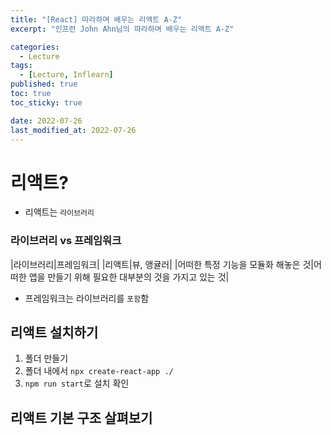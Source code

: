 ```yaml
---
title: "[React] 따라하며 배우는 리액트 A-Z"
excerpt: "인프런 John Ahn님의 따라하며 배우는 리액트 A-Z"

categories:
  - Lecture
tags:
  - [Lecture, Inflearn]
published: true
toc: true
toc_sticky: true

date: 2022-07-26
last_modified_at: 2022-07-26
---
```


# 리액트?

- 리액트는 `라이브러리`

### 라이브러리 vs 프레임워크

|라이브러리|프레임워크|
|리액트|뷰, 앵귤러|
|어떠한 특정 기능을 모듈화 해놓은 것|어떠한 앱을 만들기 위해 필요한 대부분의 것을 가지고 있는 것|

- 프레임워크는 라이브러리를 `포함`함

## 리액트 설치하기

1. 폴더 만들기
2. 폴더 내에서 `npx create-react-app ./`
3. `npm run start`로 설치 확인

## 리액트 기본 구조 살펴보기
